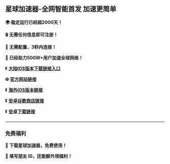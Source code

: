 ## 星球加速器-全网智能首发 加速更简单 #
**:earth_africa: 稳定运行已经超2000天！**

**:lock: 无需任何信息即可注册！**

**:rocket: 无需配置，3秒内连接！**

**:man: 已经助力500W+用户加速全球网络！**

**:arrow_double_down: [大陆IOS版本下载链接入口](http://share.xkvpn.fyi/xgvpn.html?t=t3gu23za)**

**:globe_with_meridians: [官方网站链接](http://share.xkvpn.fyi/xgvpn.html?t=8u5v7led)** 

**:arrow_double_down: [海外IOS版本链接](https://apps.apple.com/hk/app/%E6%98%9F%E7%90%83%E5%8A%A0%E9%80%9F%E5%99%A8/id6462817184)** 

**:arrow_double_down: [安卓谷歌商店链接](https://play.google.com/store/apps/details?id=com.vp.xingkongnew)** 

**:arrow_double_down: [安卓下载链接](http://share.xkvpn.fyi/xgvpn.html?t=u5q6ok55)** 

###
---
### 免费福利
**:gift: 下载星球加速器，免费使用！**

**:gift: 填写朋友 ID，还能额外领福利！**
